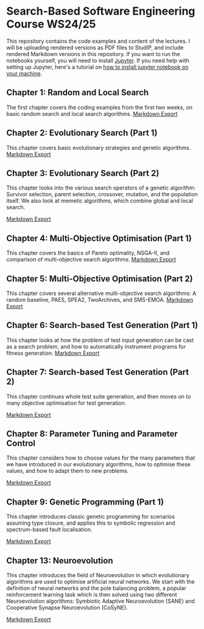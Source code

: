 # Search-Based Software Engineering Course WS24/25


This repository contains the code examples and content of the lectures. I
will be uploading rendered versions as PDF files to StudIP, and include
rendered Markdown versions in this repository. If you want to run the
notebooks yourself, you will need to install [Jupyter](https://jupyter.org/install).
If you need help with setting up Jupyter, here's a tutorial on [how to install jupyter notebook on your machine](https://www.dataquest.io/blog/jupyter-notebook-tutorial/).


## Chapter 1: Random and Local Search

The first chapter covers the coding examples from the first two weeks, on basic random search and local search algorithms.
[Markdown Export](rendered/Random%20and%20Local%20Search.md)


## Chapter 2: Evolutionary Search (Part 1)

This chapter covers basic evolutionary strategies and genetic algorithms.
[Markdown Export](rendered/Evolutionary%20Search%20-%20Part%201.md)


## Chapter 3: Evolutionary Search (Part 2)

This chapter looks into the various search operators of a genetic algorithm:
Survivor selection, parent selection, crossover, mutation, and the
population itself. We also look at memetic algorithms, which combine
global and local search.

[Markdown Export](rendered/Evolutionary%20Search%20-%20Part%202.md)


## Chapter 4: Multi-Objective Optimisation (Part 1)

This chapter covers the basics of Pareto optimality, NSGA-II, and comparison
of multi-objective search algorithms.
[Markdown Export](rendered/Multi-Objective%20Optimisation%20-%20Part%201.md)


## Chapter 5: Multi-Objective Optimisation (Part 2)

This chapter covers several alternative multi-objective search algorithms:
A random baseline, PAES, SPEA2, TwoArchives, and SMS-EMOA.
[Markdown Export](rendered/Multi-Objective%20Optimisation%20-%20Part%202.md)


## Chapter 6: Search-based Test Generation (Part 1)

This chapter looks at how the problem of test input generation can be cast
as a search problem, and how to automatically instrument programs for
fitness generation.
[Markdown Export](rendered/Search-Based%20Test%20Generation%20-%20Part%201.md)


## Chapter 7: Search-based Test Generation (Part 2)

This chapter continues whole test suite generation, and then moves on to
many objective optimisation for test generation.

[Markdown Export](rendered/Search-Based%20Test%20Generation%20-%20Part%202.md)


## Chapter 8: Parameter Tuning and Parameter Control

This chapter considers how to choose values for the many parameters that we
have introduced in our evolutionary algorithms, how to optimise these
values, and how to adapt them to new problems.

[Markdown Export](rendered/Parameter%20Control%20and%20Adaptation.md)


## Chapter 9: Genetic Programming (Part 1)

This chapter introduces classic genetic programming for scenarios assuming
type closure, and applies this to symbolic regression and spectrum-based
fault localisation. 

[Markdown Export](rendered/Genetic%20Programming%20-%20Part%201.md)

## Chapter 13: Neuroevolution

This chapter introduces the field of Neuroevolution in which evolutionary algorithms are used to optimise artificial
neural networks. We start with the definition of neural networks and the pole balancing problem, a popular reinforcement
learning task which is then solved using two different Neuroevolution algorithms: Symbiotic Adaptive
Neuroevolution (SANE) and Cooperative Synapse Neuroevolution (CoSyNE).

[Markdown Export](rendered/Neuroevolution.md)

